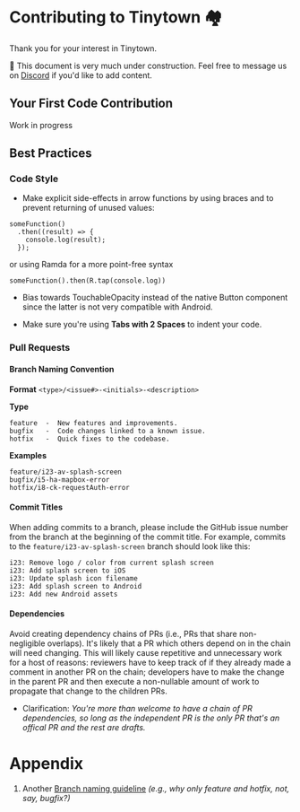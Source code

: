 # Contributing to Tinytown 🏘️

Thank you for your interest in Tinytown. 

🚧 This document is very much under construction. Feel free to message us on [Discord](https://ttown.app/discord) if you'd like to add content.


## Your First Code Contribution

Work in progress


## Best Practices

### Code Style
* Make explicit side-effects in arrow functions by using braces and to prevent returning of unused values:
```
someFunction()
  .then((result) => {
    console.log(result);
  });
```
or using Ramda for a more point-free syntax
```
someFunction().then(R.tap(console.log))
```

* Bias towards TouchableOpacity instead of the native Button component since the latter is not very compatible with Android.

* Make sure you're using **Tabs with 2 Spaces** to indent your code. 

### Pull Requests

#### Branch Naming Convention

**Format**
`<type>/<issue#>-<initials>-<description>`

**Type**
```
feature  -  New features and improvements.
bugfix   -  Code changes linked to a known issue.
hotfix 	 -  Quick fixes to the codebase.
```

**Examples**
```
feature/i23-av-splash-screen
bugfix/i5-ha-mapbox-error
hotfix/i8-ck-requestAuth-error
```

#### Commit Titles
When adding commits to a branch, please include the GitHub issue number from the branch at the beginning of the commit title.  For example, commits to the `feature/i23-av-splash-screen` branch should look like this:
```
i23: Remove logo / color from current splash screen
i23: Add splash screen to iOS
i23: Update splash icon filename
i23: Add splash screen to Android
i23: Add new Android assets
```

#### Dependencies
Avoid creating dependency chains of PRs (i.e., PRs that share non-negligible overlaps). It's likely that a PR which others depend on in the chain will need changing. This will likely cause repetitive and unnecessary work for a host of reasons: reviewers have to keep track of if they already made a comment in another PR on the chain; developers have to make the change in the parent PR and then execute a non-nullable amount of work to propagate that change to the children PRs.
  - Clarification: _You're more than welcome to have a chain of PR dependencies, so long as the independent PR is the only PR that's an offical PR and the rest are drafts._


# Appendix

1. Another [Branch naming guideline](https://nvie.com/posts/a-successful-git-branching-model/) _(e.g., why only feature and hotfix, not, say, bugfix?)_ <a id="appendix_1"></a>

